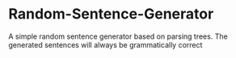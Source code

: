 # Random-Sentence-Generator
A simple random sentence generator based on parsing trees. The generated sentences will always be grammatically correct

